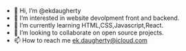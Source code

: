 - 👋 Hi, I’m @ekdaugherty
- 👀 I’m interested in website devolpment front and backend. 
- 🌱 I’m currently learning HTML,CSS,Javascript,React.
- 💞️ I’m looking to collaborate on open source projects. 
- 📫 How to reach me ek.daugherty@icloud.com

<!---
ekdaugherty/ekdaugherty is a ✨ special ✨ repository because its `README.md` (this file) appears on your GitHub profile.
You can click the Preview link to take a look at your changes.
--->
